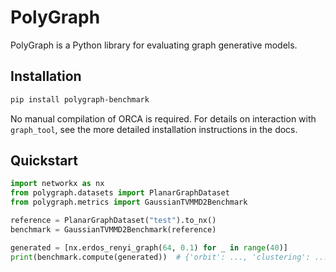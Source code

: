 # PolyGraph

PolyGraph is a Python library for evaluating graph generative models.

## Installation

```bash
pip install polygraph-benchmark
```

No manual compilation of ORCA is required. For details on interaction with `graph_tool`, see the more detailed installation instructions in the docs.

## Quickstart

```python
import networkx as nx
from polygraph.datasets import PlanarGraphDataset
from polygraph.metrics import GaussianTVMMD2Benchmark

reference = PlanarGraphDataset("test").to_nx()
benchmark = GaussianTVMMD2Benchmark(reference)

generated = [nx.erdos_renyi_graph(64, 0.1) for _ in range(40)]
print(benchmark.compute(generated))  # {'orbit': ..., 'clustering': ..., 'degree': ..., 'spectral': ...}
```
